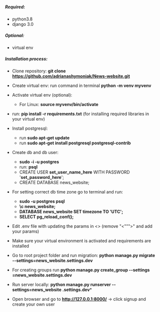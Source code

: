 ##### Required:
* python3.8
* django 3.0
##### Optional:
* virtual env

##### Installation process:
* Clone repository: **git clone https://github.com/adrianashymoniak/News-website.git**
* Create virtual env:  run command in terminal **python -m venv myvenv**
* Activate virtual env (optional): 
    - For Linux: **source myvenv/bin/activate**
* run: **pip install -r requirements.txt** (for installing required libraries in your virtual env)
* Install postgresql: 
    - run **sudo apt-get update** 
    - run **sudo apt-get install postgresql postgresql-contrib**

* Create db and db user: 
    * **sudo -i -u postgres**
    * run: **psql**
    * CREATE USER **set_user_name_here** WITH PASSWORD '**set_password_here**';
    * CREATE DATABASE news_website;
    
* For setting correct db time zone go to terminal and run:
    * **sudo -u postgres psql**
    * **\c news_website;**
    * **DATABASE news_website SET timezone TO 'UTC';**
    * **SELECT pg_reload_conf();**
    
* Edit .env file with updating the params in <> (remove "<""">" and add your
 params)
* Make sure your virtual environment is activated and requirements are installed    
* Go to root project folder and run migration: **python manage.py migrate
 --settings=news_website.settings.dev**
* For creating groups run **python manage.py create_group --settings
=news_website.settings.dev**

* Run server locally: **python manage.py runserver --settings=news_website
.settings.dev***
* Open browser and go to  **http://127.0.0.1:8000/** -> click signup and create your own user
 


